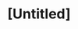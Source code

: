 ---
pid: RS107
title: "[Untitled]"
location_transcription: 
zipcode: '19147'
outside_phl: 
neighborhood: Queen Village,Bella Vista,Pennsport,Italian Market
age: '55'
age_range: 50-59
instagram: 
image_file_name: RS_107.jpg
proposal_transcription: |-
  -develop river banks
  -Point Breeze area needs a little park done by city to turn it into RH square
topic: Environment,Neighborhoods
topic_summary: 0, 0
type: Park
keywords_other: river, beautification, parks, point breeze
credit: 
image_labels: 
twitter: 
facebook: 
permalink: "/monuments/rs107/"
layout: item-page
---